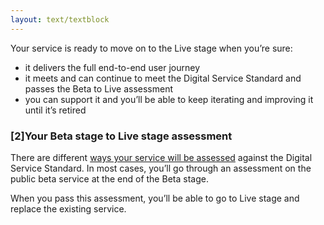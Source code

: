 ```yaml
---
layout: text/textblock
---
```


Your service is ready to move on to the Live stage when you’re sure:
- it delivers the full end-to-end user journey
- it meets and can continue to meet the Digital Service Standard and passes the Beta to Live assessment
- you can support it and you’ll be able to keep iterating and improving it until it’s retired

### [2]Your Beta stage to Live stage assessment

There are different [ways your service will be assessed](https://www.dta.gov.au/standard/meeting-standard/) against the Digital Service Standard. In most cases, you’ll go through an assessment on the public beta service at the end of the Beta stage.

When you pass this assessment, you’ll be able to go to Live stage and replace the existing service.
